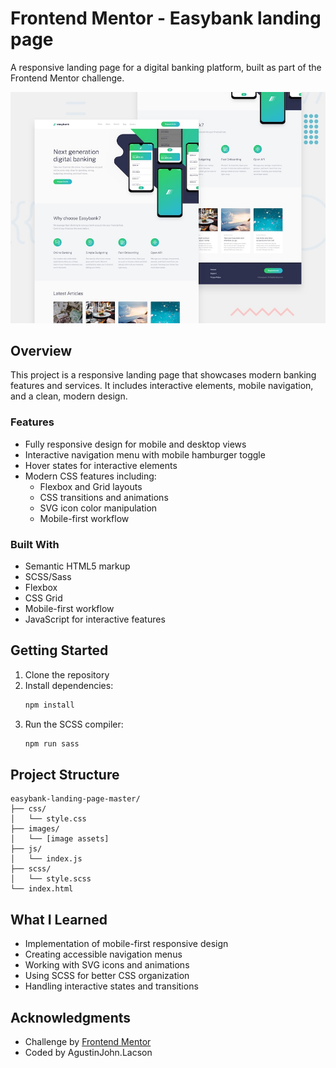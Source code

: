 # Frontend Mentor - Easybank landing page

A responsive landing page for a digital banking platform, built as part of the Frontend Mentor challenge.

![Design preview for the Easybank landing page](./design/desktop-preview.jpg)

## Overview

This project is a responsive landing page that showcases modern banking features and services. It includes interactive elements, mobile navigation, and a clean, modern design.

### Features

- Fully responsive design for mobile and desktop views
- Interactive navigation menu with mobile hamburger toggle
- Hover states for interactive elements
- Modern CSS features including:
  - Flexbox and Grid layouts
  - CSS transitions and animations
  - SVG icon color manipulation
  - Mobile-first workflow

### Built With

- Semantic HTML5 markup
- SCSS/Sass
- Flexbox
- CSS Grid
- Mobile-first workflow
- JavaScript for interactive features

## Getting Started

1. Clone the repository
2. Install dependencies:
   ```bash
   npm install
   ```
3. Run the SCSS compiler:
   ```bash
   npm run sass
   ```

## Project Structure

```
easybank-landing-page-master/
├── css/
│   └── style.css
├── images/
│   └── [image assets]
├── js/
│   └── index.js
├── scss/
│   └── style.scss
└── index.html
```

## What I Learned

- Implementation of mobile-first responsive design
- Creating accessible navigation menus
- Working with SVG icons and animations
- Using SCSS for better CSS organization
- Handling interactive states and transitions

## Acknowledgments

- Challenge by [Frontend Mentor](https://www.frontendmentor.io)
- Coded by AgustinJohn.Lacson
